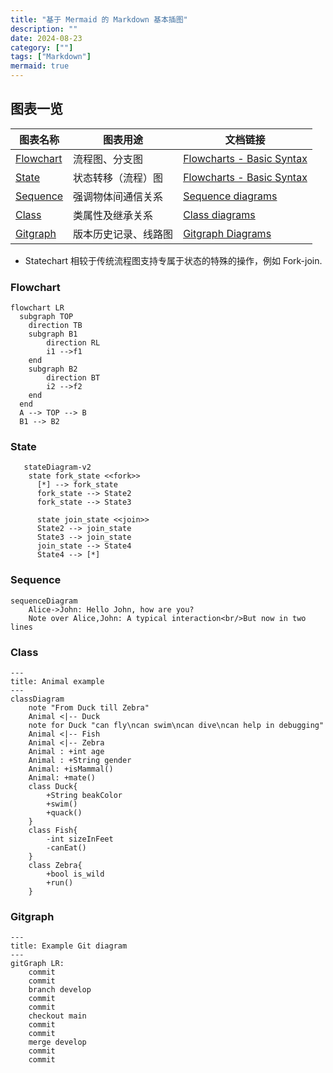 ```yaml
---
title: "基于 Mermaid 的 Markdown 基本插图"
description: ""
date: 2024-08-23
category: [""]
tags: ["Markdown"]
mermaid: true
---
```


## 图表一览

|图表名称|图表用途|文档链接|
|---|---|---|
|[Flowchart](#flowchart)|流程图、分支图|[Flowcharts - Basic Syntax](https://mermaid.js.org/syntax/flowchart.html)|
|[State](#state)|状态转移（流程）图|[Flowcharts - Basic Syntax](https://mermaid.js.org/syntax/flowchart.html)|
|[Sequence](#sequence)|强调物体间通信关系|[Sequence diagrams](https://mermaid.js.org/syntax/sequenceDiagram.html)|
|[Class](#class)|类属性及继承关系|[Class diagrams](https://mermaid.js.org/syntax/classDiagram.html)|
|[Gitgraph](#gitgraph)|版本历史记录、线路图|[Gitgraph Diagrams](https://mermaid.js.org/syntax/gitgraph.html)|

- Statechart 相较于传统流程图支持专属于状态的特殊的操作，例如 Fork-join.


### Flowchart

```mermaid
flowchart LR
  subgraph TOP
    direction TB
    subgraph B1
        direction RL
        i1 -->f1
    end
    subgraph B2
        direction BT
        i2 -->f2
    end
  end
  A --> TOP --> B
  B1 --> B2
```

### State

```mermaid
   stateDiagram-v2
    state fork_state <<fork>>
      [*] --> fork_state
      fork_state --> State2
      fork_state --> State3

      state join_state <<join>>
      State2 --> join_state
      State3 --> join_state
      join_state --> State4
      State4 --> [*]
```


### Sequence

```mermaid
sequenceDiagram
    Alice->John: Hello John, how are you?
    Note over Alice,John: A typical interaction<br/>But now in two lines
```

### Class

```mermaid
---
title: Animal example
---
classDiagram
    note "From Duck till Zebra"
    Animal <|-- Duck
    note for Duck "can fly\ncan swim\ncan dive\ncan help in debugging"
    Animal <|-- Fish
    Animal <|-- Zebra
    Animal : +int age
    Animal : +String gender
    Animal: +isMammal()
    Animal: +mate()
    class Duck{
        +String beakColor
        +swim()
        +quack()
    }
    class Fish{
        -int sizeInFeet
        -canEat()
    }
    class Zebra{
        +bool is_wild
        +run()
    }
```

### Gitgraph

```mermaid
---
title: Example Git diagram
---
gitGraph LR:
    commit
    commit
    branch develop
    commit
    commit
    checkout main
    commit
    commit
    merge develop
    commit
    commit
```
